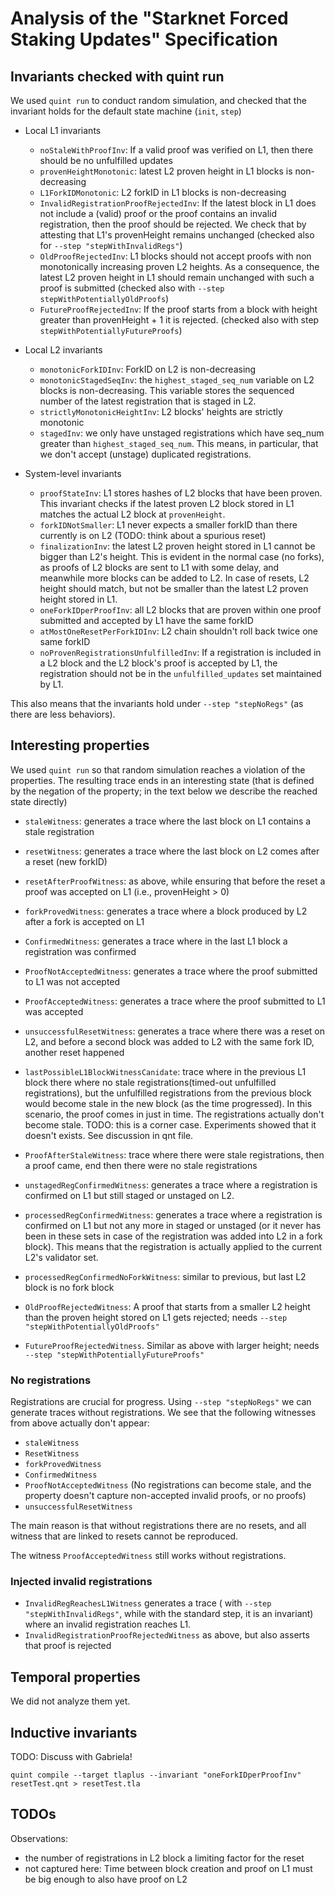 # Analysis of the "Starknet Forced Staking Updates" Specification



## Invariants checked with quint run 

We used `quint run` to conduct random simulation, and checked that the invariant holds for the default state machine (`init`, `step`)

- Local L1 invariants
    - `noStaleWithProofInv`: If a valid proof was verified on L1, then there should be no unfulfilled updates
    - `provenHeightMonotonic`: latest L2 proven height in L1 blocks is non-decreasing
    - `L1ForkIDMonotonic`: L2 forkID in L1 blocks is non-decreasing
    - `InvalidRegistrationProofRejectedInv`: If the latest block in L1 does not include a (valid) proof or the proof contains an invalid registration, then the proof should be rejected. We check that by attesting that L1's provenHeight remains unchanged  (checked also for `--step "stepWithInvalidRegs"`)
    - `OldProofRejectedInv`: L1 blocks should not accept proofs with non monotonically increasing proven L2 heights. As a consequence, the latest L2 proven height in L1 should remain unchanged with such a proof is submitted (checked also with `--step stepWithPotentiallyOldProofs`)
    - `FutureProofRejectedInv`: If the proof starts from a block with height greater than provenHeight + 1 it is rejected. (checked also with step `stepWithPotentiallyFutureProofs`)

- Local L2 invariants
    - `monotonicForkIDInv`: ForkID on L2 is non-decreasing
    - `monotonicStagedSeqInv`: the `highest_staged_seq_num` variable on L2 blocks is non-decreasing. This variable stores the sequenced number of the latest registration that is staged in L2.
    - `strictlyMonotonicHeightInv`: L2 blocks' heights are strictly monotonic
    - `stagedInv`: we only have unstaged registrations which have seq_num greater than `highest_staged_seq_num`. This means, in particular, that we don't accept (unstage) duplicated registrations.

- System-level invariants
    - `proofStateInv`: L1 stores hashes of L2 blocks that have been proven. This invariant checks if the latest proven L2 block stored in L1 matches the actual L2 block at `provenHeight`.
    - `forkIDNotSmaller`: L1 never expects a smaller forkID than there currently is on L2
        (TODO: think about a spurious reset)
    - `finalizationInv`: the latest L2 proven height stored in L1 cannot be bigger than L2's height. This is evident in the normal case (no forks), as proofs of L2 blocks are sent to L1 with some delay, and meanwhile more blocks can be added to L2. In case of resets, L2 height should match, but not be smaller than the latest L2 proven height stored in L1.
    - `oneForkIDperProofInv`: all L2 blocks that are proven within one proof submitted and accepted by L1 have the same forkID
    - `atMostOneResetPerForkIDInv`: L2 chain shouldn't roll back twice one same forkID 
    - `noProvenRegistrationsUnfulfilledInv`: If a registration is included in a L2 block and the L2 block's proof is accepted by L1, the registration should not be in the `unfulfilled_updates` set maintained by L1.

This also means that the invariants hold under `--step "stepNoRegs"` (as there are less behaviors).

## Interesting properties

We used `quint run` so that random simulation reaches a violation of the properties. The resulting trace ends in an interesting state (that is defined by the negation of the property; in the text below we describe the reached state directly)

- `staleWitness`: generates a trace where the last block on L1 contains a stale registration
- `resetWitness`: generates a trace where the last block on L2 comes after a reset (new forkID)
- `resetAfterProofWitness`: as above, while ensuring that before the reset a proof was accepted on L1 (i.e., provenHeight > 0)
- `forkProvedWitness`: generates a trace where a block produced by L2 after a fork is accepted on L1
- `ConfirmedWitness`: generates a trace where in the last L1 block a registration was confirmed
- `ProofNotAcceptedWitness`: generates a trace where the proof submitted to L1 was not accepted
- `ProofAcceptedWitness`: generates a trace where the proof submitted to L1 was accepted
- `unsuccessfulResetWitness`: generates a trace where there was a reset on L2, and before a second block
was added to L2 with the same fork ID, another reset happened

- `lastPossibleL1BlockWitnessCanidate`: trace where in the previous L1 block there where no stale registrations(timed-out  unfulfilled registrations), but the unfulfilled registrations from the previous block
would become stale in the new block (as the time progressed). In this scenario, the proof
comes in just in time. The registrations actually don't become stale. 
TODO: this is a corner case. Experiments showed that it doesn't exists. See discussion in qnt file.

- `ProofAfterStaleWitness`: trace where there were stale registrations, then a proof came, end then there were no stale registrations

- `unstagedRegConfirmedWitness`: generates a trace where a registration is confirmed on L1 but still staged or unstaged on L2.
- `processedRegConfirmedWitness`: generates a trace where a registration is confirmed on L1 but not any more in staged or unstaged (or it never has been in these sets in case of the registration was added into L2 in a fork block). This means that the registration is actually applied to the current L2's validator set.
- `processedRegConfirmedNoForkWitness`: similar to previous, but last L2 block is no fork block

- `OldProofRejectedWitness`: A proof that starts from a smaller L2 height than the proven height stored on L1 gets rejected; needs `--step "stepWithPotentiallyOldProofs"`

- `FutureProofRejectedWitness`. Similar as above with larger height; needs `--step "stepWithPotentiallyFutureProofs"`

### No registrations

Registrations are crucial for progress. Using `--step "stepNoRegs"` we can generate traces without registrations. We see that the following witnesses from above actually don't appear:
- `staleWitness` 
- `ResetWitness`
- `forkProvedWitness`
- `ConfirmedWitness`
- `ProofNotAcceptedWitness` (No registrations can become stale, and the property doesn't capture non-accepted invalid proofs, or no proofs)
- `unsuccessfulResetWitness`

The main reason is that without registrations there are no resets, and all witness that are linked to resets cannot be reproduced.

The witness `ProofAcceptedWitness` still works without registrations.

### Injected invalid registrations

- `InvalidRegReachesL1Witness` generates a trace ( with `--step "stepWithInvalidRegs"`, while with the standard step, it is an invariant) where an invalid registration reaches L1. 
- `InvalidRegistrationProofRejectedWitness` as above, but also asserts that proof is rejected

## Temporal properties

We did not analyze them yet.

## Inductive invariants

TODO: Discuss with Gabriela!

`quint compile --target tlaplus --invariant "oneForkIDperProofInv" resetTest.qnt > resetTest.tla`



## TODOs

Observations: 
- the number of registrations in L2 block a limiting factor for the reset
- not captured here: Time between block creation and proof on L1 must be big enough to also have proof on L2


